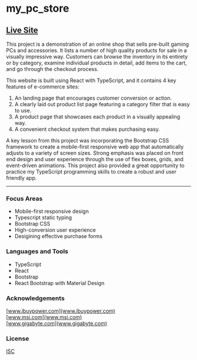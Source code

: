 # my_pc_store

## [Live Site](https://jonro2955.github.io/my_pc_store/) <br>

This project is a demonstration of an online shop that sells pre-built gaming PCs and accessories. It lists a number of high quality products for sale in a visually impressive way. Customers can browse the inventory in its entirety or by category, examine individual products in detail, add items to the cart, and go through the checkout process.  

This website is built using React with TypeScript, and it contains 4 key features of e-commerce sites:
1. An landing page that encourages customer conversion or action.
2. A clearly laid out product list page featuring a category filter that is easy to use.
3. A product page that showcases each product in a visually appealing way.
3. A convenient checkout system that makes purchasing easy.

A key lesson from this project was incorporating the Bootstrap CSS framework to create a mobile-first responsive web app that automatically adjusts to a variety of screen sizes. Strong emphasis was placed on front end design and user experience through the use of flex boxes, grids, and event-driven animations. This project also provided a great opportunity to practice my TypeScript programming skills to create a robust and user friendly app. 

<hr/>

### Focus Areas

- Mobile-first responsive design
- Typescript static typing
- Bootstrap CSS
- High-conversion user experience
- Desigining effective purchase forms

### Languages and Tools

- TypeScript
- React
- Bootstrap
- React Bootstrap with Material Design

### Acknowledgements

[www.ibuypower.com](www.ibuypower.com) <br>
[www.msi.com](www.msi.com) <br>
[www.gigabyte.com](www.gigabyte.com) <br>

### License

[ISC](https://opensource.org/licenses/ISC) <br>
